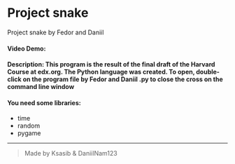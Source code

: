 # Project snake
Project snake by Fedor and Daniil
#### Video Demo:  <URL HERE>
#### Description: This program is the result of the final draft of the Harvard Course at edx.org. The Python language was created. To open, double-click on the program file by Fedor and Daniil .py to close the cross on the command line window
  #### You need some libraries:
* time
* random
* pygame
---
>Made by Ksasib & DaniilNam123
